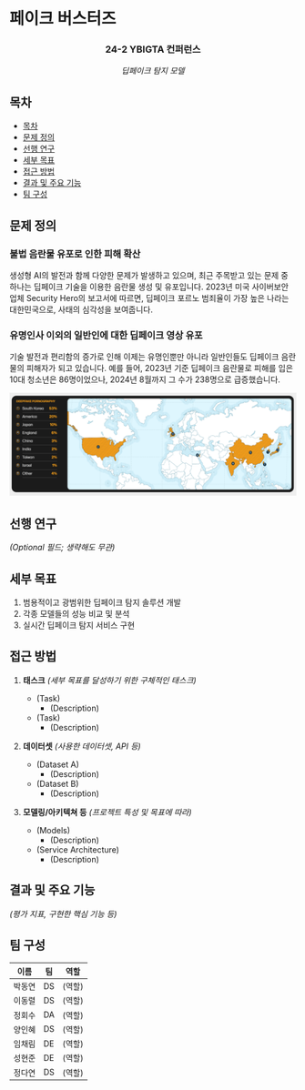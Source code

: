 # 페이크 버스터즈 <!-- omit from toc -->

<div align="center">
<h3>24-2 YBIGTA 컨퍼런스</h3>

<em>딥페이크 탐지 모델</em>

</div>

## 목차
- [목차](#목차)
- [문제 정의](#문제-정의)
- [선행 연구](#선행-연구)
- [세부 목표](#세부-목표)
- [접근 방법](#접근-방법)
- [결과 및 주요 기능](#결과-및-주요-기능)
- [팀 구성](#팀-구성)

## 문제 정의
### 불법 음란물 유포로 인한 피해 확산 <!-- omit from toc -->
생성형 AI의 발전과 함께 다양한 문제가 발생하고 있으며, 최근 주목받고 있는 문제 중 하나는 딥페이크 기술을 이용한 음란물 생성 및 유포입니다. 2023년 미국 사이버보안 업체 Security Hero의 보고서에 따르면, 딥페이크 포르노 범죄율이 가장 높은 나라는 대한민국으로, 사태의 심각성을 보여줍니다.


### 유명인사 이외의 일반인에 대한 딥페이크 영상 유포 <!-- omit from toc -->
기술 발전과 편리함의 증가로 인해 이제는 유명인뿐만 아니라 일반인들도 딥페이크 음란물의 피해자가 되고 있습니다. 예를 들어, 2023년 기준 딥페이크 음란물로 피해를 입은 10대 청소년은 86명이었으나, 2024년 8월까지 그 수가 238명으로 급증했습니다.

![stats](static/statsbycountry.png)



## 선행 연구
*(Optional 필드; 생략해도 무관)*




## 세부 목표

1. 범용적이고 광범위한 딥페이크 탐지 솔루션 개발
2. 각종 모델들의 성능 비교 및 분석
3. 실시간 딥페이크 탐지 서비스 구현

## 접근 방법

1. **태스크** *(세부 목표를 달성하기 위한 구체적인 태스크)*
    - (Task)
        - (Description)
    - (Task)
        - (Description)

2. **데이터셋** *(사용한 데이터셋, API 등)*
    - (Dataset A)
        - (Description)
    - (Dataset B)
        - (Description)

3. **모델링/아키텍쳐 등** *(프로젝트 특성 및 목표에 따라)*
    - (Models)
        - (Description)
    - (Service Architecture)
        - (Description)

## 결과 및 주요 기능

*(평가 지표, 구현한 핵심 기능 등)*

## 팀 구성

|이름|팀|역할|
|-|-|-|
|박동연|DS|(역할)|
|이동렬|DS|(역할)|
|정회수|DA|(역할)|
|양인혜|DS|(역할)|
|임채림|DE|(역할)|
|성현준|DE|(역할)|
|정다연|DS|(역할)|